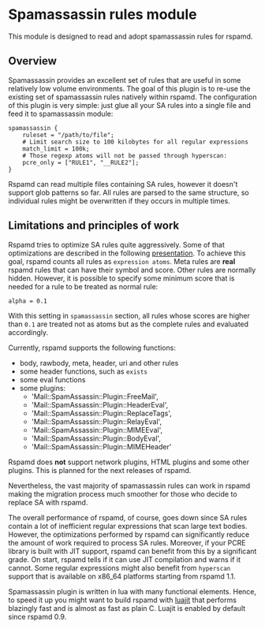 # Spamassassin rules module

This module is designed to read and adopt spamassassin rules for rspamd.

## Overview

Spamassassin provides an excellent set of rules that are useful in some relatively
low volume environments. The goal of this plugin is to re-use the existing set
of spamassassin rules natively within rspamd. The configuration of this plugin
is very simple: just glue all your SA rules into a single file and feed it to
spamassassin module:

~~~nginx
spamassassin {
	ruleset = "/path/to/file";
	# Limit search size to 100 kilobytes for all regular expressions
	match_limit = 100k;
	# Those regexp atoms will not be passed through hyperscan:
	pcre_only = ["RULE1", "__RULE2"];
}
~~~

Rspamd can read multiple files containing SA rules, however it doesn't support
glob patterns so far. All rules are parsed to the same structure, so individual
rules might be overwritten if they occurs in multiple times.

## Limitations and principles of work

Rspamd tries to optimize SA rules quite aggressively. Some of that optimizations
are described in the following [presentation](http://highsecure.ru/ast-rspamd.pdf).
To achieve this goal, rspamd counts all rules as `expression atoms`. Meta rules are
**real** rspamd rules that can have their symbol and score. Other rules are normally
hidden. However, it is possible to specify some minimum score that is needed for a rule
to be treated as normal rule:

    alpha = 0.1

With this setting in `spamassassin` section, all rules whose scores are higher than
`0.1` are treated not as atoms but as the complete rules and evaluated accordingly.

Currently, rspamd supports the following functions:

* body, rawbody, meta, header, uri and other rules
* some header functions, such as `exists`
* some eval functions
* some plugins:
    + 'Mail::SpamAssassin::Plugin::FreeMail',
    + 'Mail::SpamAssassin::Plugin::HeaderEval',
    + 'Mail::SpamAssassin::Plugin::ReplaceTags',
    + 'Mail::SpamAssassin::Plugin::RelayEval',
    + 'Mail::SpamAssassin::Plugin::MIMEEval',
    + 'Mail::SpamAssassin::Plugin::BodyEval',
    + 'Mail::SpamAssassin::Plugin::MIMEHeader'

Rspamd does **not** support network plugins, HTML plugins and some other plugins.
This is planned for the next releases of rspamd.

Nevertheless, the vast majority of spamassassin rules can work in rspamd making
the migration process much smoother for those who decide to replace SA with rspamd.

The overall performance of rspamd, of course, goes down since SA rules contain a lot
of inefficient regular expressions that scan large text bodies. However, the optimizations
performed by rspamd can significantly reduce the amount of work required to process
SA rules. Moreover, if your PCRE library is built with JIT support, rspamd can benefit
from this by a significant grade. On start, rspamd tells if it can use JIT compilation and
warns if it cannot. Some regular expressions might also benefit from `hyperscan` support
that is available on x86_64 platforms starting from rspamd 1.1.

Spamassassin plugin is written in lua with many functional elements. Hence, to speed
it up you might want to build rspamd with [luajit](http://luajit.org) that performs
blazingly fast and is almost as fast as plain C. Luajit is enabled by default since
rspamd 0.9.
